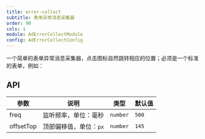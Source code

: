 ```yaml
---
title: error-collect
subtitle: 表单异常消息采集器
order: 90
cols: 1
module: AdErrorCollectModule
config: AdErrorCollectConfig
---
```


一个简单的表单异常消息采集器，点击图标自然跳转相应的位置；必须是一个标准的表单，例如：

## API

参数 | 说明 | 类型 | 默认值
----|------|-----|------
freq | 监听频率，单位：毫秒 | `number` | `500`
offsetTop | 顶部偏移值，单位：`px` | `number` | `145`
